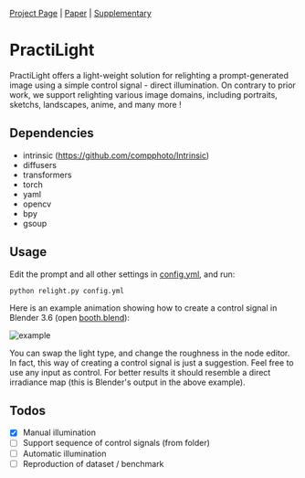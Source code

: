 [Project Page](https://yoterel.github.io/PractiLight-project-page/) | [Paper]() | [Supplementary]()

# PractiLight
PractiLight offers a light-weight solution for relighting a prompt-generated image using a simple control signal - direct illumination.
On contrary to prior work, we support relighting various image domains, including portraits, sketchs, landscapes, anime, and many more !

## Dependencies
 - intrinsic (https://github.com/compphoto/Intrinsic)
 - diffusers
 - transformers
 - torch
 - yaml
 - opencv
 - bpy
 - gsoup

## Usage

Edit the prompt and all other settings in [config.yml](https://github.com/yoterel/practi_light/blob/main/config.yml), and run:

`python relight.py config.yml`

Here is an example animation showing how to create a control signal in Blender 3.6 (open [booth.blend](https://github.com/yoterel/practi_light/blob/main/booth.blend)):

![example](https://github.com/yoterel/practi_light/blob/main/resource/example.gif)

You can swap the light type, and change the roughness in the node editor. In fact, this way of creating a control signal is just a suggestion. Feel free to use any input as control. For better results it should resemble a direct irradiance map (this is Blender's output in the above example).

## 

## Todos
- [x] Manual illumination
- [ ] Support sequence of control signals (from folder)
- [ ] Automatic illumination
- [ ] Reproduction of dataset / benchmark
